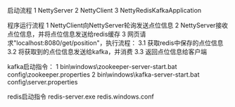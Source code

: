 启动流程
1 NettyServer
2 NettyClient
3 NettyRedisKafkaApplication

程序运行流程
1 NettyClient向NettyServer轮询发送点位信息
2 NettyServer接收点位信息，并将点位信息发送给redis缓存
3 网页请求"localhost:8080/get/position"，执行流程：
    3.1 获取redis中保存的点位信息
    3.2 将获取到的点位信息发送给kafka，并消费
    3.3 返回点位信息给客户端
    
kafka启动指令：
1 bin\windows\zookeeper-server-start.bat config\zookeeper.properties
2  bin\windows\kafka-server-start.bat config\server.properties

redis启动指令
redis-server.exe redis.windows.conf